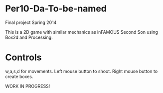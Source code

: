 Per10-Da-To-be-named
====================

Final project Spring 2014


This is a 2D game with similar mechanics as inFAMOUS Second Son using Box2d and Processing. 


Controls
=================
w,a,s,d for movements. Left mouse button to shoot. Right mouse button to create boxes.

WORK IN PROGRESS!
